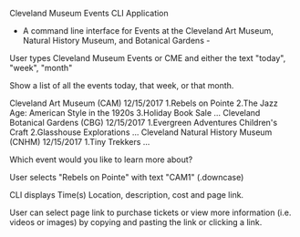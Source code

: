 Cleveland Museum Events CLI Application

- A command line interface for Events at the Cleveland Art Museum, Natural History Museum, and Botanical Gardens -

User types Cleveland Museum Events or CME and either the text "today", "week", "month"

  Show a list of all the events today, that week, or that month.

  Cleveland Art Museum (CAM)
  12/15/2017
  1.Rebels on Pointe
  2.The Jazz Age: American Style in the 1920s
  3.Holiday Book Sale
  ...
  Cleveland Botanical Gardens (CBG)
  12/15/2017
  1.Evergreen Adventures Children's Craft
  2.Glasshouse Explorations
  ...
  Cleveland Natural History Museum (CNHM)
  12/15/2017
  1.Tiny Trekkers
  ...

  Which event would you like to learn more about?

  User selects "Rebels on Pointe" with text "CAM1" (.downcase)

  CLI displays Time(s) Location, description, cost and page link.

  User can select page link to purchase tickets or view more information (i.e. videos or images) by copying and pasting the link or clicking a link.
